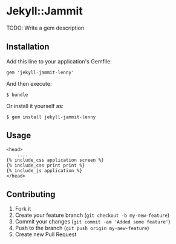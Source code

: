# Jekyll::Jammit

TODO: Write a gem description

## Installation

Add this line to your application's Gemfile:

    gem 'jekyll-jammit-lenny'

And then execute:

    $ bundle

Or install it yourself as:

    $ gem install jekyll-jammit-lenny

## Usage

    <head>
        ....
	{% include_css application screen %}
	{% include_css print print %}
	{% include_js application %}
    </head>

## Contributing

1. Fork it
2. Create your feature branch (`git checkout -b my-new-feature`)
3. Commit your changes (`git commit -am 'Added some feature'`)
4. Push to the branch (`git push origin my-new-feature`)
5. Create new Pull Request
